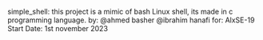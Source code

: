 simple_shell:
this project is a mimic of bash Linux shell, its made in c programming language.
by: @ahmed basher @ibrahim hanafi
for: AlxSE-19
Start Date: 1st november 2023

